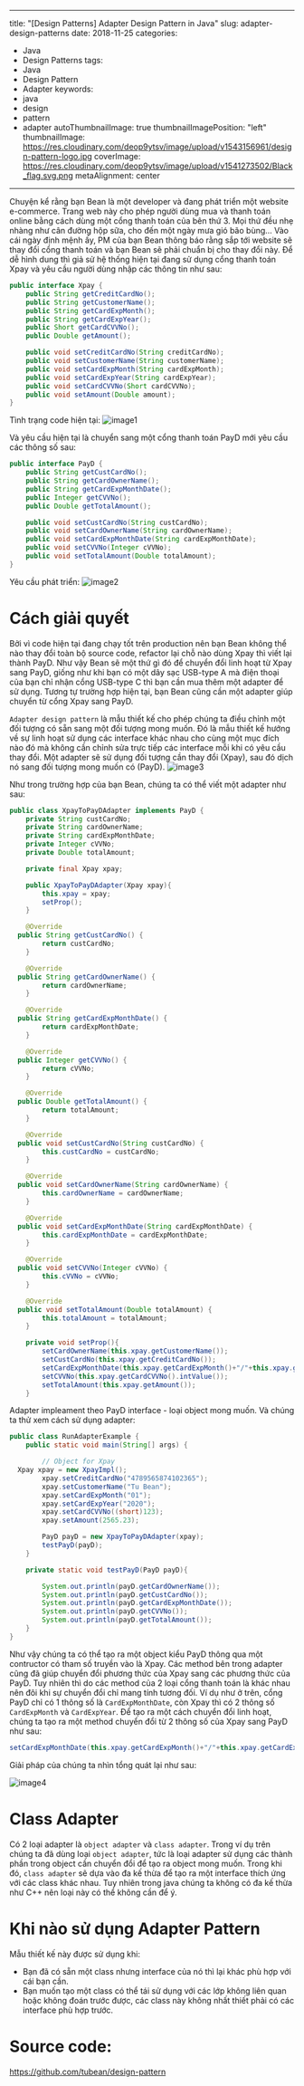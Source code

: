 ﻿
---
title: "[Design Patterns] Adapter Design Pattern in Java"
slug: adapter-design-patterns
date: 2018-11-25
categories:
- Java
- Design Patterns
tags:
- Java
- Design Pattern
- Adapter
keywords:
- java
- design
- pattern
- adapter
autoThumbnailImage: true
thumbnailImagePosition: "left"
thumbnailImage: https://res.cloudinary.com/deop9ytsv/image/upload/v1543156961/design-pattern-logo.jpg
coverImage: https://res.cloudinary.com/deop9ytsv/image/upload/v1541273502/Black_flag.svg.png
metaAlignment: center
---
Chuyện kể rằng bạn Bean là một developer và đang phát triển một website e-commerce. Trang web này cho phép người dùng mua và thanh toán online bằng cách dùng một cổng thanh toán của bên thứ 3. Mọi thứ đều nhẹ nhàng như cân đường hộp sữa, cho đến một ngày mưa gió bão bùng...
Vào cái ngày định mệnh ấy, PM của bạn Bean thông báo rằng sắp tới website sẽ thay đổi cổng thanh toán và bạn Bean sẽ phải chuẩn bị cho thay đổi này.
Để dễ hình dung thì giả sử hệ thống hiện tại đang sử dụng cổng thanh toán Xpay và yêu cầu người dùng nhập các thông tin như sau:
```java
public interface Xpay {  
    public String getCreditCardNo();  
    public String getCustomerName();  
    public String getCardExpMonth();  
    public String getCardExpYear();  
    public Short getCardCVVNo();  
    public Double getAmount();  

    public void setCreditCardNo(String creditCardNo);  
    public void setCustomerName(String customerName);  
    public void setCardExpMonth(String cardExpMonth);  
    public void setCardExpYear(String cardExpYear);  
    public void setCardCVVNo(Short cardCVVNo);  
    public void setAmount(Double amount);  
}
```
Tình trạng code hiện tại:
![image1](https://res.cloudinary.com/deop9ytsv/image/upload/v1543157770/Screenshot_3.jpg)

Và yêu cầu hiện tại là chuyển sang một cổng thanh toán PayD mới yêu cầu các thông số sau:

```java
public interface PayD {  
    public String getCustCardNo();  
    public String getCardOwnerName();  
    public String getCardExpMonthDate();  
    public Integer getCVVNo();  
    public Double getTotalAmount();  

    public void setCustCardNo(String custCardNo);  
    public void setCardOwnerName(String cardOwnerName);  
    public void setCardExpMonthDate(String cardExpMonthDate);  
    public void setCVVNo(Integer cVVNo);  
    public void setTotalAmount(Double totalAmount);  
}
```
Yêu cầu phát triển:
![image2](https://res.cloudinary.com/deop9ytsv/image/upload/v1543157900/adapter2.jpg)

# Cách giải quyết
Bởi vì code hiện tại đang chạy tốt trên production nên bạn Bean không thể nào thay đổi toàn bộ source code, refactor lại chỗ nào dùng Xpay thì viết lại thành PayD. Như vậy Bean sẽ một thứ gì đó để chuyển đổi linh hoạt từ Xpay sang PayD, giống như khi bạn có một dây sạc USB-type A mà điện thoại của bạn chỉ nhận cổng USB-type C thì bạn cần mua thêm một adapter để sử dụng. Tương tự trường hợp hiện tại, bạn Bean cũng cần một adapter giúp chuyển từ cổng Xpay sang PayD.

`Adapter design pattern` là mẫu thiết kế cho phép chúng ta điều chỉnh một đối tượng có sẵn sang một đối tượng mong muốn. Đó là mẫu thiết kế hướng về sự linh hoạt sử dụng các interface khác nhau cho cùng một mục đích nào đó mà không cần chỉnh sửa trực tiếp các interface mỗi khi có yêu cầu thay đổi.
Một adapter sẽ sử dụng đối tượng cần thay đổi (Xpay), sau đó dịch nó sang đối tượng mong muốn có (PayD).
![image3](https://res.cloudinary.com/deop9ytsv/image/upload/v1543159903/adapter3.jpg)

Như trong trường hợp của bạn Bean, chúng ta có thể viết một adapter như sau:

```java
public class XpayToPayDAdapter implements PayD {  
    private String custCardNo;  
    private String cardOwnerName;  
    private String cardExpMonthDate;  
    private Integer cVVNo;  
    private Double totalAmount;  

    private final Xpay xpay;  

    public XpayToPayDAdapter(Xpay xpay){  
        this.xpay = xpay;  
        setProp();  
    }  

    @Override  
  public String getCustCardNo() {  
        return custCardNo;  
    }  

    @Override  
  public String getCardOwnerName() {  
        return cardOwnerName;  
    }  

    @Override  
  public String getCardExpMonthDate() {  
        return cardExpMonthDate;  
    }  

    @Override  
  public Integer getCVVNo() {  
        return cVVNo;  
    }  

    @Override  
  public Double getTotalAmount() {  
        return totalAmount;  
    }  

    @Override  
  public void setCustCardNo(String custCardNo) {  
        this.custCardNo = custCardNo;  
    }  

    @Override  
  public void setCardOwnerName(String cardOwnerName) {  
        this.cardOwnerName = cardOwnerName;  
    }  

    @Override  
  public void setCardExpMonthDate(String cardExpMonthDate) {  
        this.cardExpMonthDate = cardExpMonthDate;  
    }  

    @Override  
  public void setCVVNo(Integer cVVNo) {  
        this.cVVNo = cVVNo;  
    }  

    @Override  
  public void setTotalAmount(Double totalAmount) {  
        this.totalAmount = totalAmount;  
    }  

    private void setProp(){  
        setCardOwnerName(this.xpay.getCustomerName());  
        setCustCardNo(this.xpay.getCreditCardNo());  
        setCardExpMonthDate(this.xpay.getCardExpMonth()+"/"+this.xpay.getCardExpYear());  
        setCVVNo(this.xpay.getCardCVVNo().intValue());  
        setTotalAmount(this.xpay.getAmount());  
    }
```
Adapter impleament theo PayD interface - loại object mong muốn. Và chúng ta thử xem cách sử dụng adapter:

```java
public class RunAdapterExample {  
    public static void main(String[] args) {  

        // Object for Xpay  
  Xpay xpay = new XpayImpl();  
        xpay.setCreditCardNo("4789565874102365");  
        xpay.setCustomerName("Tu Bean");  
        xpay.setCardExpMonth("01");  
        xpay.setCardExpYear("2020");  
        xpay.setCardCVVNo((short)123);  
        xpay.setAmount(2565.23);  

        PayD payD = new XpayToPayDAdapter(xpay);  
        testPayD(payD);  
    }  

    private static void testPayD(PayD payD){  

        System.out.println(payD.getCardOwnerName());  
        System.out.println(payD.getCustCardNo());  
        System.out.println(payD.getCardExpMonthDate());  
        System.out.println(payD.getCVVNo());  
        System.out.println(payD.getTotalAmount());  
    }  
}
```

Như vậy chúng ta có thể tạo ra một object kiểu PayD thông qua một contructor có tham số truyền vào là Xpay. Các method bên trong adapter cũng đã giúp chuyển đổi phương thức của Xpay sang các phương thức của PayD. Tuy nhiên thì do các method của 2 loại cổng thanh toán là khác nhau nên đôi khi sự chuyển đổi chỉ mang tính tương đối. Ví dụ như ở trên, cổng PayD chỉ có 1 thông số là `CardExpMonthDate`, còn Xpay thì có 2 thông số `CardExpMonth` và `CardExpYear`. Để tạo ra một cách chuyển đổi linh hoạt, chúng ta tạo ra một method chuyển đổi từ 2 thông số của Xpay sang PayD như sau:
```java
setCardExpMonthDate(this.xpay.getCardExpMonth()+"/"+this.xpay.getCardExpYear());
```
Giải pháp của chúng ta nhìn tổng quát lại như sau:

![image4](https://res.cloudinary.com/deop9ytsv/image/upload/v1543160681/adapter4.jpg)

# Class Adapter
Có 2 loại adapter là `object adapter` và `class adapter`.  Trong ví dụ trên chúng ta đã dùng loại `object adapter`, tức là loại adapter sử dụng các thành phần trong object cần chuyển đổi để tạo ra object mong muốn. Trong khi đó, `class adapter` sẽ dựa vào đa kế thừa để tạo ra một interface thích ứng với các class khác nhau. Tuy nhiên trong java chúng ta không có đa kế thừa như C++ nên loại này có thể không cần để ý.

# Khi nào sử dụng Adapter Pattern
Mẫu thiết kế này được sử dụng khi:

- Bạn đã có sẵn một class nhưng interface của nó thì lại khác phù hợp với cái bạn cần.
- Bạn muốn tạo một class có thể tái sử dụng với các lớp không liên quan hoặc không đoán trước được, các class này không nhất thiết phải có các interface phù hợp trước.

# Source code:
 https://github.com/tubean/design-pattern
